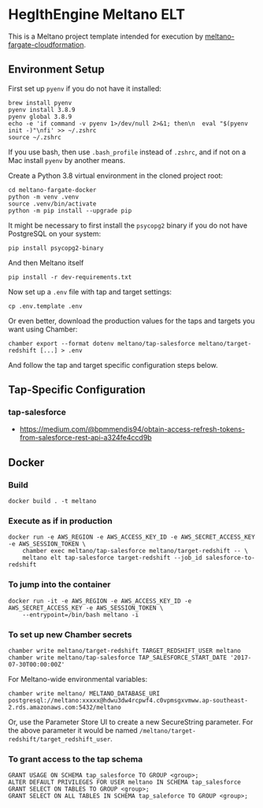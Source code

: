 # HeglthEngine Meltano ELT

This is a Meltano project template intended for execution by [meltano-fargate-cloudformation](https://github.com/HealthEngineAU/meltano-fargate-docker).

## Environment Setup

First set up `pyenv` if you do not have it installed:

    brew install pyenv
    pyenv install 3.8.9
    pyenv global 3.8.9
    echo -e 'if command -v pyenv 1>/dev/null 2>&1; then\n  eval "$(pyenv init -)"\nfi' >> ~/.zshrc
    source ~/.zshrc

If you use bash, then use `.bash_profile` instead of `.zshrc`, and if not on a Mac install `pyenv` by another means.

Create a Python 3.8 virtual environment in the cloned project root:

    cd meltano-fargate-docker
    python -m venv .venv
    source .venv/bin/activate
    python -m pip install --upgrade pip

It might be necessary to first install the `psycopg2` binary if you do not have PostgreSQL on your system:

    pip install psycopg2-binary

And then Meltano itself

    pip install -r dev-requirements.txt

Now set up a `.env` file with tap and target settings:

    cp .env.template .env

Or even better, download the production values for the taps and targets you want using Chamber:

    chamber export --format dotenv meltano/tap-salesforce meltano/target-redshift [...] > .env

And follow the tap and target specific configuration steps below.

## Tap-Specific Configuration

### tap-salesforce

* https://medium.com/@bpmmendis94/obtain-access-refresh-tokens-from-salesforce-rest-api-a324fe4ccd9b

## Docker

### Build

    docker build . -t meltano

### Execute as if in production

    docker run -e AWS_REGION -e AWS_ACCESS_KEY_ID -e AWS_SECRET_ACCESS_KEY -e AWS_SESSION_TOKEN \
        chamber exec meltano/tap-salesforce meltano/target-redshift -- \
        meltano elt tap-salesforce target-redshift --job_id salesforce-to-redshift

### To jump into the container

    docker run -it -e AWS_REGION -e AWS_ACCESS_KEY_ID -e AWS_SECRET_ACCESS_KEY -e AWS_SESSION_TOKEN \
        --entrypoint=/bin/bash meltano -i

### To set up new Chamber secrets

    chamber write meltano/target-redshift TARGET_REDSHIFT_USER meltano
    chamber write meltano/tap-salesforce TAP_SALESFORCE_START_DATE '2017-07-30T00:00:00Z'

For Meltano-wide environmental variables:

    chamber write meltano/ MELTANO_DATABASE_URI postgresql://meltano:xxxxx@hdwu3dw4rcpwf4.c0vpmsgxvmww.ap-southeast-2.rds.amazonaws.com:5432/meltano

Or, use the Parameter Store UI to create a new SecureString parameter.  For the above parameter it would be named `/meltano/target-redshift/target_redshift_user`.

### To grant access to the tap schema

    GRANT USAGE ON SCHEMA tap_salesforce TO GROUP <group>;
    ALTER DEFAULT PRIVILEGES FOR USER meltano IN SCHEMA tap_salesforce GRANT SELECT ON TABLES TO GROUP <group>;
    GRANT SELECT ON ALL TABLES IN SCHEMA tap_saleforce TO GROUP <group>;

